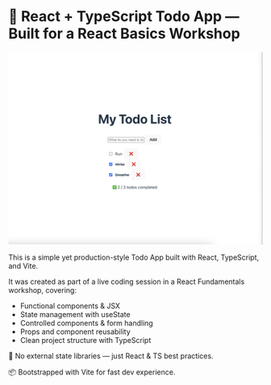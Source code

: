 # 📝 React + TypeScript Todo App — Built for a React Basics Workshop

![Todo App](/public/todo.png)

This is a simple yet production-style Todo App built with React, TypeScript, and Vite.

It was created as part of a live coding session in a React Fundamentals workshop, covering:

- Functional components & JSX
- State management with useState
- Controlled components & form handling
- Props and component reusability
- Clean project structure with TypeScript

🔧 No external state libraries — just React & TS best practices.

📦 Bootstrapped with Vite for fast dev experience.
